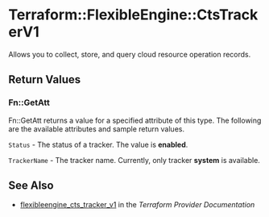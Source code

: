 # Terraform::FlexibleEngine::CtsTrackerV1

Allows you to collect, store, and query cloud resource operation records.

## Return Values

### Fn::GetAtt

Fn::GetAtt returns a value for a specified attribute of this type. The following are the available attributes and sample return values.

`Status` - The status of a tracker. The value is **enabled**.

`TrackerName` - The tracker name. Currently, only tracker **system** is available.

## See Also

* [flexibleengine_cts_tracker_v1](https://www.terraform.io/docs/providers/flexibleengine/r/cts_tracker_v1.html) in the _Terraform Provider Documentation_